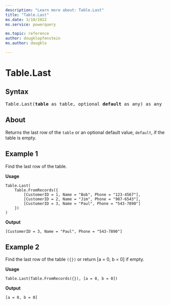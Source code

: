 ```yaml
---
description: "Learn more about: Table.Last"
title: "Table.Last"
ms.date: 3/10/2022
ms.service: powerquery

ms.topic: reference
author: dougklopfenstein
ms.author: dougklo

---
```

# Table.Last

## Syntax

<pre>
Table.Last(<b>table</b> as table, optional <b>default</b> as any) as any
</pre>
  
## About

Returns the last row of the `table` or an optional default value, `default`, if the table is empty.

## Example 1

Find the last row of the table.

**Usage**

```powerquery-m
Table.Last(
    Table.FromRecords({
        [CustomerID = 1, Name = "Bob", Phone = "123-4567"],
        [CustomerID = 2, Name = "Jim", Phone = "987-6543"],
        [CustomerID = 3, Name = "Paul", Phone = "543-7890"]
    })
)
```

**Output**

`[CustomerID = 3, Name = "Paul", Phone = "543-7890"]`

## Example 2

Find the last row of the table `({})` or return [a = 0, b = 0] if empty.

**Usage**

```powerquery-m
Table.Last(Table.FromRecords({}), [a = 0, b = 0])
```

**Output**

`[a = 0, b = 0]`
